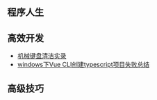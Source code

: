 ## 程序人生
## 高效开发
* [机械键盘清洁实录](https://github.com/leinov/Blog/issues/1)
* [windows下Vue CLI创建typescript项目失败总结](https://github.com/leinov/Blog/issues/2)

## 高级技巧
